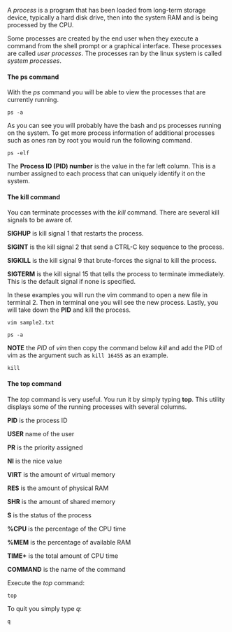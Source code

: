 A *process* is a program that has been loaded from long-term storage device, typically a hard disk drive, then into the system RAM and is being processed by the CPU. 

Some processes are created by the end user when they execute a command from the shell prompt or a graphical interface. These processes are called *user processes*. The processes ran by the linux system is called *system processes*. 

#### The ps command

With the *ps* command you will be able to view the processes that are currently running.

```execute
ps -a
```

As you can see you will probably have the bash and ps processes running on the system. To get more process information of additional processes such as ones ran by root you would run the following command.

```execute
ps -elf
```

The **Process ID (PID) number** is the value in the far left column. This is a number assigned to each process that can uniquely identify it on the system. 

#### The kill command

You can terminate processes with the *kill* command. There are several kill signals to be aware of. 

**SIGHUP** is kill signal 1 that restarts the process.

**SIGINT** is the kill signal 2 that send a CTRL-C key sequence to the process.

**SIGKILL** is the kill signal 9 that brute-forces the signal to kill the process.

**SIGTERM** is the kill signal 15 that tells the process to terminate immediately. This is the default signal if none is specified. 

In these examples you will run the vim command to open a new file in terminal 2. Then in terminal one you will see the new process. Lastly, you will take down the **PID** and kill the process.

```execute-2
vim sample2.txt
```

```execute-1
ps -a
```

**NOTE** the *PID* of *vim* then copy the command below *kill* and add the PID of vim as the argument such as `kill 16455` as an example. 

```copy
kill 
```

#### The top command

The *top* command is very useful. You run it by simply typing **top**. This utility displays  some of the running processes with several columns.

**PID** is the process ID

**USER** name of the user

**PR** is the priority assigned 

**NI** is the nice value

**VIRT** is the amount of virtual memory

**RES** is the amount of physical RAM

**SHR** is the amount of shared memory

**S** is the status of the process 

**%CPU** is the percentage of the CPU time

**%MEM** is the percentage of available RAM 

**TIME+** is the total amount of CPU time

**COMMAND** is the name of the command 

Execute the *top* command:

```execute
top
```

To quit you simply type *q*:

```execute
q
```